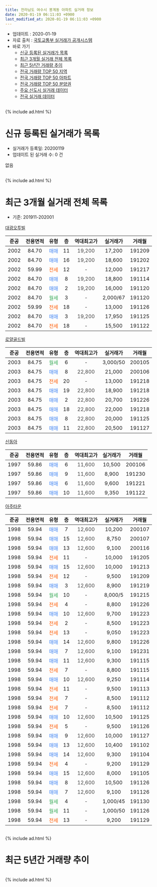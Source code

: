 ```yaml
---
title: 전라남도 여수시 봉계동 아파트 실거래 정보
date: 2020-01-19 06:11:03 +0900
last_modified_at: 2020-01-19 06:11:03 +0900
---
```


* 업데이트 : 2020-01-19
* 자료 출처 : [국토교통부 실거래가 공개시스템](http://rt.molit.go.kr)
* 바로 가기
    * [신규 등록된 실거래가 목록](#신규-등록된-실거래가-목록)
    * [최근 3개월 실거래 전체 목록](#최근-3개월-실거래-전체-목록)
    * [최근 5년간 거래량 추이](#최근-5년간-거래량-추이)
    * [전국 거래량 TOP 50 지역](https://apt-info.github.io/apt-trade-info/최근-3개월-전국에서-가장-거래가-많이-발생한-지역)
    * [전국 거래량 TOP 50 아파트](https://apt-info.github.io/apt-trade-info/최근-3개월-전국에서-가장-거래가-많이-발생한-아파트)
    * [전국 거래량 TOP 50 분양권](https://apt-info.github.io/apt-trade-info/최근-3개월-전국에서-가장-거래가-많이-발생한-분양권)
    * [주요 신도시 실거래 데이터](https://apt-info.github.io/apt-trade-info/주요-신도시)
    * [전국 실거래 데이터](https://apt-info.github.io/apt-trade-info/전국)
<br>
{% include ad.html %}
<br>

# 신규 등록된 실거래가 목록
* 실거래가 등록일: 20200119
* 업데이트 된 실거래 수: 0 건

없음

<br>
{% include ad.html %}
<br>

# 최근 3개월 실거래 전체 목록
* 기준: 201911-202001


[대광오투빌](https://search.naver.com/search.naver?query=%EC%A0%84%EB%9D%BC%EB%82%A8%EB%8F%84+%EC%97%AC%EC%88%98%EC%8B%9C+%EB%B4%89%EA%B3%84%EB%8F%99+%EB%8C%80%EA%B4%91%EC%98%A4%ED%88%AC%EB%B9%8C)

|준공|전용면적|유형|층|역대최고가|실거래가|거래월|
|:---:|:---:|:---:|:---:|:---:|:---:|:---:|
|2002|84.70|<span style="color:#4285f3">매매</span>|11|<span style="color:#444444">19,200</span>|17,200|191209|
|2002|84.70|<span style="color:#4285f3">매매</span>|16|<span style="color:#444444">19,200</span>|18,600|191202|
|2002|59.99|<span style="color:#ff5a00">전세</span>|12|<span style="color:#444444">-</span>|12,000|191217|
|2002|84.70|<span style="color:#4285f3">매매</span>|8|<span style="color:#444444">19,200</span>|18,800|191114|
|2002|84.70|<span style="color:#4285f3">매매</span>|2|<span style="color:#444444">19,200</span>|16,000|191120|
|2002|84.70|<span style="color:#34a853">월세</span>|3|<span style="color:#444444">-</span>|2,000/67|191120|
|2002|59.99|<span style="color:#ff5a00">전세</span>|18|<span style="color:#444444">-</span>|13,000|191126|
|2002|84.70|<span style="color:#4285f3">매매</span>|3|<span style="color:#444444">19,200</span>|17,950|191125|
|2002|84.70|<span style="color:#ff5a00">전세</span>|18|<span style="color:#444444">-</span>|15,500|191122|

[로얄골드빌](https://search.naver.com/search.naver?query=%EC%A0%84%EB%9D%BC%EB%82%A8%EB%8F%84+%EC%97%AC%EC%88%98%EC%8B%9C+%EB%B4%89%EA%B3%84%EB%8F%99+%EB%A1%9C%EC%96%84%EA%B3%A8%EB%93%9C%EB%B9%8C)

|준공|전용면적|유형|층|역대최고가|실거래가|거래월|
|:---:|:---:|:---:|:---:|:---:|:---:|:---:|
|2003|84.75|<span style="color:#34a853">월세</span>|6|<span style="color:#444444">-</span>|3,000/50|200105|
|2003|84.75|<span style="color:#4285f3">매매</span>|8|<span style="color:#444444">22,800</span>|21,000|200106|
|2003|84.75|<span style="color:#ff5a00">전세</span>|20|<span style="color:#444444">-</span>|13,000|191218|
|2003|84.75|<span style="color:#4285f3">매매</span>|19|<span style="color:#444444">22,800</span>|18,900|191218|
|2003|84.75|<span style="color:#4285f3">매매</span>|2|<span style="color:#444444">22,800</span>|20,700|191226|
|2003|84.75|<span style="color:#4285f3">매매</span>|18|<span style="color:#444444">22,800</span>|22,000|191218|
|2003|84.75|<span style="color:#4285f3">매매</span>|8|<span style="color:#444444">22,800</span>|20,000|191125|
|2003|84.75|<span style="color:#4285f3">매매</span>|11|<span style="color:#444444">22,800</span>|20,500|191127|

[신동아](https://search.naver.com/search.naver?query=%EC%A0%84%EB%9D%BC%EB%82%A8%EB%8F%84+%EC%97%AC%EC%88%98%EC%8B%9C+%EB%B4%89%EA%B3%84%EB%8F%99+%EC%8B%A0%EB%8F%99%EC%95%84)

|준공|전용면적|유형|층|역대최고가|실거래가|거래월|
|:---:|:---:|:---:|:---:|:---:|:---:|:---:|
|1997|59.86|<span style="color:#4285f3">매매</span>|6|<span style="color:#444444">11,600</span>|10,500|200106|
|1997|59.86|<span style="color:#4285f3">매매</span>|9|<span style="color:#444444">11,600</span>|8,900|191230|
|1997|59.86|<span style="color:#4285f3">매매</span>|6|<span style="color:#444444">11,600</span>|9,600|191221|
|1997|59.86|<span style="color:#4285f3">매매</span>|10|<span style="color:#444444">11,600</span>|9,350|191122|

[아주타운](https://search.naver.com/search.naver?query=%EC%A0%84%EB%9D%BC%EB%82%A8%EB%8F%84+%EC%97%AC%EC%88%98%EC%8B%9C+%EB%B4%89%EA%B3%84%EB%8F%99+%EC%95%84%EC%A3%BC%ED%83%80%EC%9A%B4)

|준공|전용면적|유형|층|역대최고가|실거래가|거래월|
|:---:|:---:|:---:|:---:|:---:|:---:|:---:|
|1998|59.94|<span style="color:#4285f3">매매</span>|7|<span style="color:#444444">12,600</span>|10,200|200107|
|1998|59.94|<span style="color:#4285f3">매매</span>|15|<span style="color:#444444">12,600</span>|8,750|200107|
|1998|59.94|<span style="color:#4285f3">매매</span>|13|<span style="color:#444444">12,600</span>|9,100|200116|
|1998|59.94|<span style="color:#ff5a00">전세</span>|11|<span style="color:#444444">-</span>|10,000|191205|
|1998|59.94|<span style="color:#4285f3">매매</span>|15|<span style="color:#444444">12,600</span>|10,000|191213|
|1998|59.94|<span style="color:#ff5a00">전세</span>|12|<span style="color:#444444">-</span>|9,500|191209|
|1998|59.94|<span style="color:#4285f3">매매</span>|3|<span style="color:#444444">12,600</span>|8,900|191219|
|1998|59.94|<span style="color:#34a853">월세</span>|10|<span style="color:#444444">-</span>|8,000/5|191215|
|1998|59.94|<span style="color:#ff5a00">전세</span>|4|<span style="color:#444444">-</span>|8,800|191226|
|1998|59.94|<span style="color:#4285f3">매매</span>|10|<span style="color:#444444">12,600</span>|9,700|191223|
|1998|59.94|<span style="color:#ff5a00">전세</span>|2|<span style="color:#444444">-</span>|8,500|191223|
|1998|59.94|<span style="color:#ff5a00">전세</span>|13|<span style="color:#444444">-</span>|9,050|191223|
|1998|59.94|<span style="color:#4285f3">매매</span>|14|<span style="color:#444444">12,600</span>|9,800|191226|
|1998|59.94|<span style="color:#4285f3">매매</span>|7|<span style="color:#444444">12,600</span>|9,100|191231|
|1998|59.94|<span style="color:#4285f3">매매</span>|11|<span style="color:#444444">12,600</span>|9,300|191115|
|1998|59.94|<span style="color:#ff5a00">전세</span>|7|<span style="color:#444444">-</span>|8,800|191115|
|1998|59.94|<span style="color:#4285f3">매매</span>|10|<span style="color:#444444">12,600</span>|9,250|191114|
|1998|59.94|<span style="color:#ff5a00">전세</span>|11|<span style="color:#444444">-</span>|9,500|191113|
|1998|59.94|<span style="color:#ff5a00">전세</span>|7|<span style="color:#444444">-</span>|8,500|191112|
|1998|59.94|<span style="color:#ff5a00">전세</span>|7|<span style="color:#444444">-</span>|8,500|191112|
|1998|59.94|<span style="color:#4285f3">매매</span>|10|<span style="color:#444444">12,600</span>|10,500|191125|
|1998|59.94|<span style="color:#ff5a00">전세</span>|5|<span style="color:#444444">-</span>|9,500|191126|
|1998|59.94|<span style="color:#4285f3">매매</span>|9|<span style="color:#444444">12,600</span>|10,000|191127|
|1998|59.94|<span style="color:#4285f3">매매</span>|13|<span style="color:#444444">12,600</span>|10,400|191102|
|1998|59.94|<span style="color:#4285f3">매매</span>|14|<span style="color:#444444">12,600</span>|9,300|191104|
|1998|59.94|<span style="color:#ff5a00">전세</span>|4|<span style="color:#444444">-</span>|9,200|191129|
|1998|59.94|<span style="color:#4285f3">매매</span>|15|<span style="color:#444444">12,600</span>|8,000|191105|
|1998|59.94|<span style="color:#4285f3">매매</span>|8|<span style="color:#444444">12,600</span>|10,500|191126|
|1998|59.94|<span style="color:#4285f3">매매</span>|7|<span style="color:#444444">12,600</span>|9,100|191126|
|1998|59.94|<span style="color:#34a853">월세</span>|4|<span style="color:#444444">-</span>|1,000/45|191130|
|1998|59.94|<span style="color:#34a853">월세</span>|11|<span style="color:#444444">-</span>|1,000/50|191126|
|1998|59.94|<span style="color:#ff5a00">전세</span>|13|<span style="color:#444444">-</span>|9,200|191129|


<br>
{% include ad.html %}
<br>

# 최근 5년간 거래량 추이


<div style="width:100%;">
    <canvas id="deal_progress" height="200"></canvas>
</div>

<script>
new Chart(document.getElementById("deal_progress"), {
    type: 'line',
    data: {
        labels: ['201501','201502','201503','201504','201505','201506','201507','201508','201509','201510','201511','201512','201601','201602','201603','201604','201605','201606','201607','201608','201609','201610','201611','201612','201701','201702','201703','201704','201705','201706','201707','201708','201709','201710','201711','201712','201801','201802','201803','201804','201805','201806','201807','201808','201809','201810','201811','201812','201901','201902','201903','201904','201905','201906','201907','201908','201909','201910','201911','201912','202001'],
        datasets: [{
            label: '매매',
            pointRadius: 1,
            data: [9, 10, 21, 14, 22, 89, 47, 38, 19, 28, 29, 22, 13, 13, 23, 23, 19, 37, 31, 38, 23, 25, 27, 7, 14, 12, 19, 17, 30, 19, 27, 31, 28, 17, 17, 18, 13, 18, 33, 18, 10, 15, 22, 12, 26, 22, 16, 30, 15, 26, 17, 16, 8, 16, 9, 19, 23, 17, 15, 12, 5],
            borderColor: "rgba(255, 201, 14, 1)",
            backgroundColor: "rgba(255, 201, 14, 0.5)",
            fill: false,
            lineTension: 0
        },{
            label: '전월세',
            pointRadius: 1,
            data: [11, 10, 26, 22, 15, 14, 23, 29, 41, 26, 15, 22, 16, 0, 20, 14, 18, 11, 12, 10, 17, 17, 9, 8, 13, 11, 13, 10, 14, 10, 10, 12, 21, 15, 16, 10, 11, 15, 13, 20, 10, 10, 13, 8, 10, 6, 10, 3, 6, 12, 14, 6, 9, 6, 8, 8, 10, 7, 12, 8, 1],
            borderColor: "rgba(0, 141, 185, 1)",
            backgroundColor: "rgba(0, 141, 185, 0.5)",
            fill: false,
            lineTension: 0
        }
        ]
    },
    options: {
        responsive: true,
        title: {
            display: false
        },
        tooltips: {
            mode: 'index',
            intersect: false
        },
        hover: {
            mode: 'nearest',
            intersect: true
        },
        scales: {
            xAxes: [{
                display: true,
                scaleLabel: {
                    display: true,
                    labelString: '년/월'
                }
            }],
            yAxes: [{
                display: true,
                ticks: {
                    suggestedMin: 0,
                },
                scaleLabel: {
                    display: true,
                    labelString: '실거래 수'
                }
            }]
        }
    }
});

</script>


<br>
{% include ad.html %}
<br>

